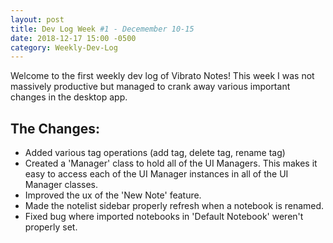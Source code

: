 ```yaml
---
layout: post
title: Dev Log Week #1 - Decemember 10-15
date: 2018-12-17 15:00 -0500
category: Weekly-Dev-Log
---
```


Welcome to the first weekly dev log of Vibrato Notes! This week I was not massively productive but managed to crank away various important changes in the desktop app.

## The Changes:

* Added various tag operations (add tag, delete tag, rename tag)
* Created a 'Manager' class to hold all of the UI Managers. This makes it easy to access each of the UI Manager instances in all of the UI Manager classes.
* Improved the ux of the 'New Note' feature.
* Made the notelist sidebar properly refresh when a notebook is renamed.
* Fixed bug where imported notebooks in 'Default Notebook' weren't properly set.
